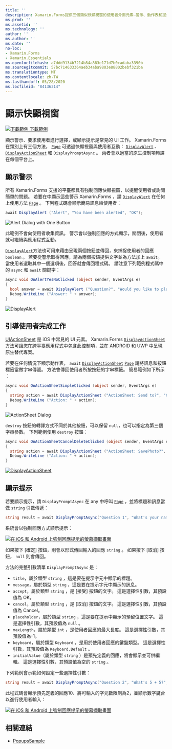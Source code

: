 ```yaml
---
title: ''
description: Xamarin.Forms提供三個類似快顯視窗的使用者介面元素–警示、動作表和提示。 本文示範如何使用警示、動作表和提示 Api 來顯示對話方塊，以詢問使用者簡單的問題、引導使用者完成工作，以及顯示提示。
ms.prod: ''
ms.assetid: ''
ms.technology: ''
author: ''
ms.author: ''
ms.date: ''
no-loc:
- Xamarin.Forms
- Xamarin.Essentials
ms.openlocfilehash: a7ddd9134b7214b84a883e171d7b0cadaba3390b
ms.sourcegitcommit: 57bc714633364aeb34aba9803e88802bebf321ba
ms.translationtype: MT
ms.contentlocale: zh-TW
ms.lasthandoff: 05/28/2020
ms.locfileid: "84136314"
---
```

# <a name="display-pop-ups"></a>顯示快顯視窗

[![下載範例 ](~/media/shared/download.png) 下載範例](https://docs.microsoft.com/samples/xamarin/xamarin-forms-samples/navigation-pop-ups)

顯示警示、要求使用者進行選擇，或顯示提示是常見的 UI 工作。 Xamarin.Forms在類別上有三個方法， [`Page`](xref:Xamarin.Forms.Page) 可透過快顯視窗與使用者互動： [`DisplayAlert`](xref:Xamarin.Forms.Page.DisplayAlert*) 、 [`DisplayActionSheet`](xref:Xamarin.Forms.Page.DisplayActionSheet*) 和 `DisplayPromptAsync` 。 兩者會以適當的原生控制項轉譯在每個平台上。

## <a name="display-an-alert"></a>顯示警示

所有 Xamarin.Forms 支援的平臺都具有強制回應快顯視窗，以提醒使用者或詢問簡單的問題。 若要在中顯示這些警示 Xamarin.Forms ，請 [`DisplayAlert`](xref:Xamarin.Forms.Page.DisplayAlert*) 在任何上使用方法 [`Page`](xref:Xamarin.Forms.Page) 。 下列程式碼會顯示簡易訊息給使用者：

```csharp
await DisplayAlert ("Alert", "You have been alerted", "OK");
```

![](pop-ups-images/alert.png "Alert Dialog with One Button")

此範例不會向使用者收集資訊。 警示會以強制回應的方式顯示，關閉後，使用者就可繼續與應用程式互動。

[`DisplayAlert`](xref:Xamarin.Forms.Page.DisplayAlert*)方法也可用來藉由呈現兩個按鈕並傳回，來捕捉使用者的回應 `boolean` 。 若要從警示取得回應，請為兩個按鈕提供文字並為方法加上 `await`。 當使用者選取其中一個選項後，回答就會傳回程式碼。 請注意下列範例程式碼中的 `async` 和 `await` 關鍵字：

```csharp
async void OnAlertYesNoClicked (object sender, EventArgs e)
{
  bool answer = await DisplayAlert ("Question?", "Would you like to play a game", "Yes", "No");
  Debug.WriteLine ("Answer: " + answer);
}
```

[![DisplayAlert](pop-ups-images/alert2-sml.png "有兩個按鈕的警示對話方塊")](pop-ups-images/alert2.png#lightbox "有兩個按鈕的警示對話方塊")

## <a name="guide-users-through-tasks"></a>引導使用者完成工作

[UIActionSheet](https://developer.apple.com/library/ios/documentation/uikit/reference/uiactionsheet_class/Reference/Reference.html) 是 iOS 中常見的 UI 元素。 Xamarin.Forms [`DisplayActionSheet`](xref:Xamarin.Forms.Page.DisplayActionSheet*) 方法可讓您在跨平臺應用程式中包含此控制項，並在 ANDROID 和 UWP 中呈現原生替代專案。

若要在任何情況下顯示動作表， `await` [`DisplayActionSheet`](xref:Xamarin.Forms.Page.DisplayActionSheet*) [`Page`](xref:Xamarin.Forms.Page) 請將訊息和按鈕標籤當做字串傳遞。 方法會傳回使用者所按按鈕的字串標籤。 簡易範例如下所示︰

```csharp
async void OnActionSheetSimpleClicked (object sender, EventArgs e)
{
  string action = await DisplayActionSheet ("ActionSheet: Send to?", "Cancel", null, "Email", "Twitter", "Facebook");
  Debug.WriteLine ("Action: " + action);
}
```

![](pop-ups-images/action.png "ActionSheet Dialog")

`destroy` 按鈕的轉譯方式不同於其他按鈕，可以保留 `null`，也可以指定為第三個字串參數。 下列範例使用 `destroy` 按鈕︰

```csharp
async void OnActionSheetCancelDeleteClicked (object sender, EventArgs e)
{
  string action = await DisplayActionSheet ("ActionSheet: SavePhoto?", "Cancel", "Delete", "Photo Roll", "Email");
  Debug.WriteLine ("Action: " + action);
}
```

[![DisplayActionSheet](pop-ups-images/action2-sml.png "具有損毀按鈕的動作表對話方塊")](pop-ups-images/action2.png#lightbox "具有損毀按鈕的動作表對話方塊")

## <a name="display-a-prompt"></a>顯示提示

若要顯示提示，請 `DisplayPromptAsync` 在 any 中呼叫 [`Page`](xref:Xamarin.Forms.Page) ，並將標題和訊息當做 `string` 引數傳遞：

```csharp
string result = await DisplayPromptAsync("Question 1", "What's your name?");
```

系統會以強制回應方式顯示提示：

[![在 iOS 和 Android 上強制回應提示的螢幕擷取畫面](pop-ups-images/simple-prompt.png "強制回應提示")](pop-ups-images/simple-prompt-large.png#lightbox "強制回應提示")

如果按下 [確定] 按鈕，則會以形式傳回輸入的回應 `string` 。 如果按下 [取消] 按鈕， `null` 則會傳回。

方法的完整引數清單 `DisplayPromptAsync` 是：

- `title`，屬於類型 `string` ，這是要在提示字元中顯示的標題。
- `message`，屬於類型 `string` ，這是要在提示字元中顯示的訊息。
- `accept`，屬於類型 `string` ，是 [接受] 按鈕的文字。 這是選擇性引數，其預設值為 OK。
- `cancel`，屬於類型 `string` ，是 [取消] 按鈕的文字。 這是選擇性引數，其預設值為 Cancel。
- `placeholder`，屬於類型 `string` ，這是要在提示中顯示的預留位置文字。 這是選擇性引數，其預設值為 `null` 。
- `maxLength`，屬於類型 `int` ，是使用者回應的最大長度。 這是選擇性引數，其預設值為-1。
- `keyboard`，屬於類型 `Keyboard` ，是用於使用者回應的鍵盤類型。 這是選擇性引數，其預設值為 `Keyboard.Default` 。
- `initialValue`（屬於類型 `string` ）是預先定義的回應，將會顯示並可供編輯。 這是選擇性引數，其預設值為空的 `string` 。

下列範例會示範如何設定一些選擇性引數：

```csharp
string result = await DisplayPromptAsync("Question 2", "What's 5 + 5?", initialValue: "10", maxLength: 2, keyboard: Keyboard.Numeric);
```

此程式碼會顯示預先定義的回應10、將可輸入的字元數限制為2，並顯示數字鍵台以進行使用者輸入：

[![在 iOS 和 Android 上強制回應提示的螢幕擷取畫面](pop-ups-images/keyboard-prompt.png "強制回應提示")](pop-ups-images/keyboard-prompt-large.png#lightbox "強制回應提示")

## <a name="related-links"></a>相關連結

- [PopupsSample](https://docs.microsoft.com/samples/xamarin/xamarin-forms-samples/navigation-pop-ups)
